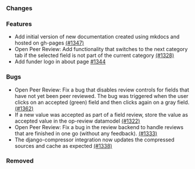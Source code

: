 ### Changes

### Features
- Add initial version of new documentation created using mkdocs and hosted on gh-pages [(#1347)](https://github.com/OpenEnergyPlatform/oeplatform/pull/1347)
- Open Peer Review: Add functionality that switches to the next category tab if the selected field is not part of the current category [(#1328)](https://github.com/OpenEnergyPlatform/oeplatform/pull/1328)
- Add funder logo in about page [#1344](https://github.com/OpenEnergyPlatform/oeplatform/pull/1344)

### Bugs
- Open Peer Review: Fix a bug that disables review controls for fields that have not yet been peer reviewed. The bug was triggered when the user clicks on an accepted (green) field and then clicks again on a gray field. [(#1362)](https://github.com/OpenEnergyPlatform/oeplatform/pull/1362)
- If a new value was accepted as part of a field review, store the value as accepted value in the op-review datamodel [(#1322)](https://github.com/OpenEnergyPlatform/oeplatform/pull/1322)
- Open Peer Review: Fix a bug in the review backend to handle reviews that are finished in one go (without any feedback). [(#1333)](https://github.com/OpenEnergyPlatform/oeplatform/pull/1333)
- The django-compressor integration now updates the compressed sources and cache as expected [(#1338)](https://github.com/OpenEnergyPlatform/oeplatform/pull/1338)

### Removed
